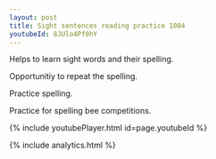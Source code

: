 ```yaml
---
layout: post
title: Sight sentences reading practice 1004
youtubeId: 8JUlo4Pf0hY
---
```

 
 
Helps to learn sight words and their spelling.

Opportunitiy to repeat the spelling. 

Practice spelling. 
 
Practice for spelling bee competitions. 
 
{% include youtubePlayer.html id=page.youtubeId %}
 
 
{% include analytics.html %}